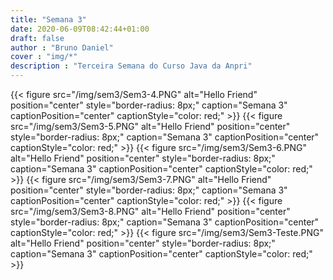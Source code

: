 ```yaml
---
title: "Semana 3"
date: 2020-06-09T08:42:44+01:00
draft: false
author : "Bruno Daniel"
cover : "img/*"
description : "Terceira Semana do Curso Java da Anpri"
---
```

{{< figure src="/img/sem3/Sem3-4.PNG" alt="Hello Friend" position="center" style="border-radius: 8px;" caption="Semana 3" captionPosition="center" captionStyle="color: red;" >}}
{{< figure src="/img/sem3/Sem3-5.PNG" alt="Hello Friend" position="center" style="border-radius: 8px;" caption="Semana 3" captionPosition="center" captionStyle="color: red;" >}}
{{< figure src="/img/sem3/Sem3-6.PNG" alt="Hello Friend" position="center" style="border-radius: 8px;" caption="Semana 3" captionPosition="center" captionStyle="color: red;" >}}
{{< figure src="/img/sem3/Sem3-7.PNG" alt="Hello Friend" position="center" style="border-radius: 8px;" caption="Semana 3" captionPosition="center" captionStyle="color: red;" >}}
{{< figure src="/img/sem3/Sem3-8.PNG" alt="Hello Friend" position="center" style="border-radius: 8px;" caption="Semana 3" captionPosition="center" captionStyle="color: red;" >}}
{{< figure src="/img/sem3/Sem3-Teste.PNG" alt="Hello Friend" position="center" style="border-radius: 8px;" caption="Semana 3" captionPosition="center" captionStyle="color: red;" >}}